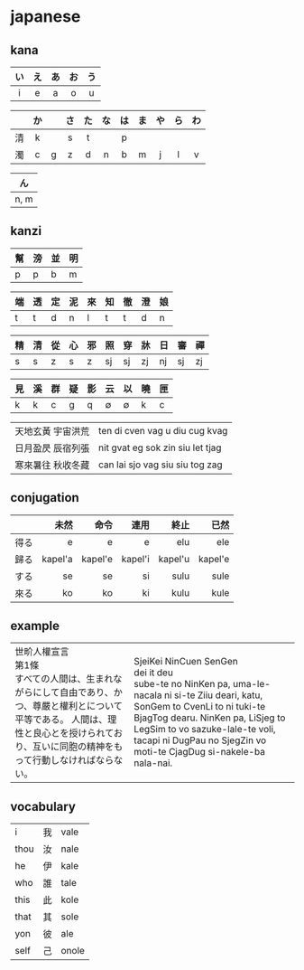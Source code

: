# japanese

## kana

|  い   |  え   |  あ   |  お   |  う   |
| :---: | :---: | :---: | :---: | :---: |
|   i   |   e   |   a   |   o   |   u   |

|      |  か   |       |  さ   |  た   |  な   |  は   |  ま   |  や   |  ら   |  わ   |
| ---: | :---: | :---: | :---: | :---: | :---: | :---: | :---: | :---: | :---: | :---: |
|   清 |   k   |       |   s   |   t   |       |   p   |       |       |       |       |
|   濁 |   c   |   g   |   z   |   d   |   n   |   b   |   m   |   j   |   l   |   v   |

|  ん   |
| :---: |
| n, m  |

## kanzi

| 幫   | 滂   | 並   | 明   |
| :--- | :--- | :--- | :--- |
| p    | p    | b    | m    |

| 端   | 透   | 定   | 泥   | 來   | 知   | 徹   | 澄   | 娘   |
| :--- | :--- | :--- | :--- | :--- | :--- | :--- | :--- | :--- |
| t    | t    | d    | n    | l    | t    | t    | d    | n    |

| 精   | 清   | 從   | 心   | 邪   | 照   | 穿   | 牀   | 日   | 審   | 禪   |
| :--- | :--- | :--- | :--- | :--- | :--- | :--- | :--- | :--- | :--- | :--- |
| s    | s    | z    | s    | z    | sj   | sj   | zj   | nj   | sj   | zj   |

| 見   | 溪   | 群   | 疑   | 影   | 云   | 以   | 曉   | 匣   |
| :--- | :--- | :--- | :--- | :--- | :--- | :--- | :--- | :--- |
| k    | k    | c    | g    | q    | ∅    | ∅    | k    | c    |

|                   |                                  |
| :---------------- | :------------------------------- |
| 天地玄黃 宇宙洪荒 | ten di cven vag u diu cug kvag   |
| 日月盈昃 辰宿列張 | nit gvat eg sok zin siu let tjag |
| 寒來暑往 秋收冬藏 | can lai sjo vag siu siu tog zag  |

## conjugation

|      |    未然 |    命令 |    連用 |    終止 |    已然 |
| ---: | ------: | ------: | ------: | ------: | ------: |
| 得る |       e |       e |       e |     elu |     ele |
| 歸る | kapel'a | kapel'e | kapel'i | kapel'u | kapel'e |
| する |      se |      se |      si |    sulu |    sule |
| 來る |      ko |      ko |      ki |    kulu |    kule |

## example

<table>
  <tr>
    <td>
      世畍人權宣言
      <br>第1條
      <br>すべての人間は、生まれながらにして自由であり、かつ、尊嚴と權利とについて平等である。
      人間は、理性と良心とを授けられており、互いに同胞の精神をもって行動しなければならない。
    </td>
    <td>
      SjeiKei NinCuen SenGen
      <br>dei it deu
      <br>sube-te no NinKen pa, uma-le-nacala ni si-te Ziiu deari, katu, SonGem to CvenLi to ni tuki-te BjagTog dearu.
      NinKen pa, LiSjeg to LegSim to vo sazuke-lale-te voli, tacapi ni DugPau no SjegZin vo moti-te CjagDug si-nakele-ba nala-nai.
    </td>
  </tr>
</table>

<!--
畍 kˠɛiH kei
間 kˠɛn ken
性 siᴇŋH sjeg
精 t͡siᴇŋ sjeg
權 ɡˠiuᴇn cven
嚴 ŋɨɐm gem
良 lɨɐŋ leg
條 deu deu
胞 pˠau pau
神 ʑiɪn zin
行 ɦˠæŋ cjag
同 duŋ dug
動 duŋX dug
-->

## vocabulary

|      |      |       |
| :--- | :--- | :---- |
| i    | 我   | vale  |
| thou | 汝   | nale  |
| he   | 伊   | kale  |
| who  | 誰   | tale  |
| this | 此   | kole  |
| that | 其   | sole  |
| yon  | 彼   | ale   |
| self | 己   | onole |